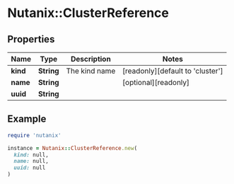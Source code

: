 # Nutanix::ClusterReference

## Properties

| Name | Type | Description | Notes |
| ---- | ---- | ----------- | ----- |
| **kind** | **String** | The kind name | [readonly][default to &#39;cluster&#39;] |
| **name** | **String** |  | [optional][readonly] |
| **uuid** | **String** |  |  |

## Example

```ruby
require 'nutanix'

instance = Nutanix::ClusterReference.new(
  kind: null,
  name: null,
  uuid: null
)
```

